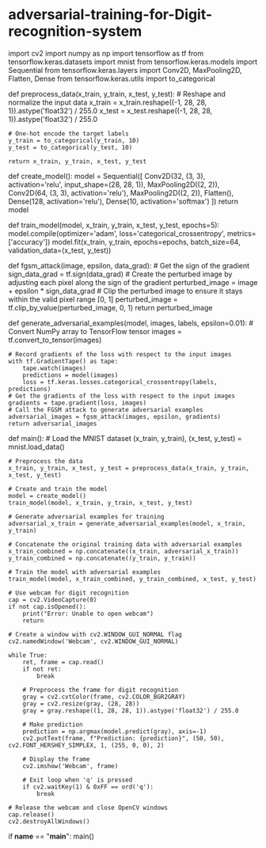 # adversarial-training-for-Digit-recognition-system
import cv2
import numpy as np
import tensorflow as tf
from tensorflow.keras.datasets import mnist
from tensorflow.keras.models import Sequential
from tensorflow.keras.layers import Conv2D, MaxPooling2D, Flatten, Dense
from tensorflow.keras.utils import to_categorical

def preprocess_data(x_train, y_train, x_test, y_test):
    # Reshape and normalize the input data
    x_train = x_train.reshape((-1, 28, 28, 1)).astype('float32') / 255.0
    x_test = x_test.reshape((-1, 28, 28, 1)).astype('float32') / 255.0

    # One-hot encode the target labels
    y_train = to_categorical(y_train, 10)
    y_test = to_categorical(y_test, 10)

    return x_train, y_train, x_test, y_test

def create_model():
    model = Sequential([
        Conv2D(32, (3, 3), activation='relu', input_shape=(28, 28, 1)),
        MaxPooling2D((2, 2)),
        Conv2D(64, (3, 3), activation='relu'),
        MaxPooling2D((2, 2)),
        Flatten(),
        Dense(128, activation='relu'),
        Dense(10, activation='softmax')
    ])
    return model

def train_model(model, x_train, y_train, x_test, y_test, epochs=5):
    model.compile(optimizer='adam', loss='categorical_crossentropy', metrics=['accuracy'])
    model.fit(x_train, y_train, epochs=epochs, batch_size=64, validation_data=(x_test, y_test))

def fgsm_attack(image, epsilon, data_grad):
    # Get the sign of the gradient
    sign_data_grad = tf.sign(data_grad)
    # Create the perturbed image by adjusting each pixel along the sign of the gradient
    perturbed_image = image + epsilon * sign_data_grad
    # Clip the perturbed image to ensure it stays within the valid pixel range [0, 1]
    perturbed_image = tf.clip_by_value(perturbed_image, 0, 1)
    return perturbed_image

def generate_adversarial_examples(model, images, labels, epsilon=0.01):
    # Convert NumPy array to TensorFlow tensor
    images = tf.convert_to_tensor(images)

    # Record gradients of the loss with respect to the input images
    with tf.GradientTape() as tape:
        tape.watch(images)
        predictions = model(images)
        loss = tf.keras.losses.categorical_crossentropy(labels, predictions)
    # Get the gradients of the loss with respect to the input images
    gradients = tape.gradient(loss, images)
    # Call the FGSM attack to generate adversarial examples
    adversarial_images = fgsm_attack(images, epsilon, gradients)
    return adversarial_images


def main():
    # Load the MNIST dataset
    (x_train, y_train), (x_test, y_test) = mnist.load_data()

    # Preprocess the data
    x_train, y_train, x_test, y_test = preprocess_data(x_train, y_train, x_test, y_test)

    # Create and train the model
    model = create_model()
    train_model(model, x_train, y_train, x_test, y_test)

    # Generate adversarial examples for training
    adversarial_x_train = generate_adversarial_examples(model, x_train, y_train)

    # Concatenate the original training data with adversarial examples
    x_train_combined = np.concatenate((x_train, adversarial_x_train))
    y_train_combined = np.concatenate((y_train, y_train))

    # Train the model with adversarial examples
    train_model(model, x_train_combined, y_train_combined, x_test, y_test)

    # Use webcam for digit recognition
    cap = cv2.VideoCapture(0)
    if not cap.isOpened():
        print("Error: Unable to open webcam")
        return

    # Create a window with cv2.WINDOW_GUI_NORMAL flag
    cv2.namedWindow('Webcam', cv2.WINDOW_GUI_NORMAL)

    while True:
        ret, frame = cap.read()
        if not ret:
            break

        # Preprocess the frame for digit recognition
        gray = cv2.cvtColor(frame, cv2.COLOR_BGR2GRAY)
        gray = cv2.resize(gray, (28, 28))
        gray = gray.reshape((1, 28, 28, 1)).astype('float32') / 255.0

        # Make prediction
        prediction = np.argmax(model.predict(gray), axis=-1)
        cv2.putText(frame, f"Prediction: {prediction}", (50, 50), cv2.FONT_HERSHEY_SIMPLEX, 1, (255, 0, 0), 2)

        # Display the frame
        cv2.imshow('Webcam', frame)

        # Exit loop when 'q' is pressed
        if cv2.waitKey(1) & 0xFF == ord('q'):
            break

    # Release the webcam and close OpenCV windows
    cap.release()
    cv2.destroyAllWindows()

if __name__ == "__main__":
    main()
